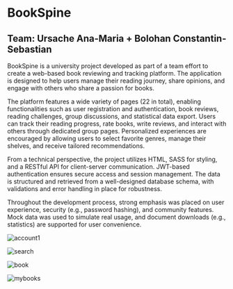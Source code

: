 # BookSpine

## Team: Ursache Ana-Maria + Bolohan Constantin-Sebastian

BookSpine is a university project developed as part of a team effort to create a web-based book reviewing and tracking platform. The application is designed to help users manage their reading journey, share opinions, and engage with others who share a passion for books.

The platform features a wide variety of pages (22 in total), enabling functionalities such as user registration and authentication, book reviews, reading challenges, group discussions, and statistical data export. Users can track their reading progress, rate books, write reviews, and interact with others through dedicated group pages. Personalized experiences are encouraged by allowing users to select favorite genres, manage their shelves, and receive tailored recommendations.

From a technical perspective, the project utilizes HTML, SASS for styling, and a RESTful API for client-server communication. JWT-based authentication ensures secure access and session management. The data is structured and retrieved from a well-designed database schema, with validations and error handling in place for robustness.

Throughout the development process, strong emphasis was placed on user experience, security (e.g., password hashing), and community features. Mock data was used to simulate real usage, and document downloads (e.g., statistics) are supported for user convenience.

![account1](https://github.com/user-attachments/assets/a2916a1e-8dee-4bca-8c9b-0871a5376710)

![search](https://github.com/user-attachments/assets/0b1959fd-934f-4050-8451-d30473dfdf4b)

![book](https://github.com/user-attachments/assets/023c1c26-7db0-4347-b303-77f77b3c2915)

![mybooks](https://github.com/user-attachments/assets/cd60b491-9c1f-4569-a53b-7f32d16b9a21)
